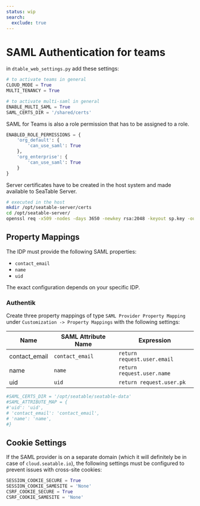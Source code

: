 ```yaml
---
status: wip
search:
  exclude: true
---
```


# SAML Authentication for teams

in `dtable_web_settings.py` add these settings:

```python
# to activate teams in general
CLOUD_MODE = True
MULTI_TENANCY = True

# to activate multi-saml in general
ENABLE_MULTI_SAML = True
SAML_CERTS_DIR = '/shared/certs'
```

SAML for Teams is also a role permission that has to be assigned to a role.

```python
ENABLED_ROLE_PERMISSIONS = {
    'org_default': {
        'can_use_saml': True
    },
    'org_enterprise': {
        'can_use_saml': True
    }
}
```

Server certificates have to be created in the host system and made available to SeaTable Server.

```bash
# executed in the host
mkdir /opt/seatable-server/certs
cd /opt/seatable-server/
openssl req -x509 -nodes -days 3650 -newkey rsa:2048 -keyout sp.key -out sp.crt
```

## Property Mappings

The IDP must provide the following SAML properties:

- `contact_email`
- `name`
- `uid`

The exact configuration depends on your specific IDP.

### Authentik

Create three property mappings of type `SAML Provider Property Mapping` under `Customization -> Property Mappings` with the following settings:

| Name          | SAML Attribute Name | Expression                  |
| ------------- | ------------------- | --------------------------- |
| contact_email | `contact_email`     | `return request.user.email` |
| name          | `name`              | `return request.user.name`  |
| uid           | `uid`               | `return request.user.pk`    |

```python
#SAML_CERTS_DIR = '/opt/seatable/seatable-data'
#SAML_ATTRIBUTE_MAP = {
#'uid': 'uid',
# 'contact_email': 'contact_email',
# 'name': 'name',
#}
```

## Cookie Settings

If the SAML provider is on a separate domain (which it will definitely be in case of `cloud.seatable.io`), the following settings must be configured to prevent issues with cross-site cookies:

```python
SESSION_COOKIE_SECURE = True
SESSION_COOKIE_SAMESITE = 'None'
CSRF_COOKIE_SECURE = True
CSRF_COOKIE_SAMESITE = 'None'
```
